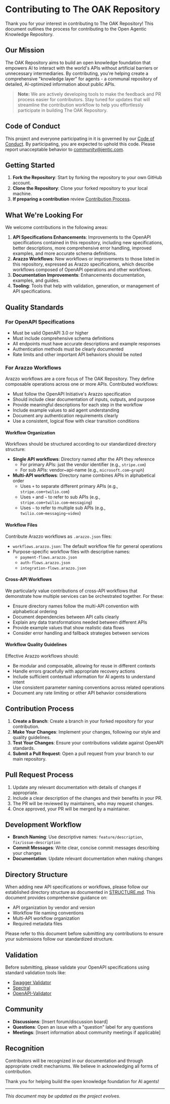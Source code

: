 # Contributing to The OAK Repository

Thank you for your interest in contributing to The OAK Repository! This document outlines the process for contributing to the Open Agentic Knowledge Repository.

## Our Mission

The OAK Repository aims to build an open knowledge foundation that empowers AI to interact with the world's APIs without artificial barriers or unnecessary intermediaries. By contributing, you're helping create a comprehensive "knowledge layer" for agents - a communal repository of detailed, AI-optimized information about public APIs.

> **Note:** We are actively developing tools to make the feedback and PR process easier for contributors. Stay tuned for updates that will streamline the contribution workflow to help you effortlessly participate in building The OAK Repository.

## Code of Conduct

This project and everyone participating in it is governed by our [Code of Conduct](CODE_OF_CONDUCT.md). By participating, you are expected to uphold this code. Please report unacceptable behavior to [community@jentic.com](mailto:community@jentic.com).

## Getting Started

1. **Fork the Repository**: Start by forking the repository to your own GitHub account.
2. **Clone the Repository**: Clone your forked repository to your local machine.
3. **If preparing a contribution** review [Contribution Process](#contribution-process).

## What We're Looking For

We welcome contributions in the following areas:

1. **API Specifications Enhancements**: Improvements to the OpenAPI specifications contained in this repository, including new specifications, better descriptions, more comprehensive error handling, improved examples, and more accurate schema definitions.
2. **Arazzo Workflows**: New workflows or improvements to those listed in this repository, expressed as Arazzo specifications, which describe workflows composed of OpenAPI operations and other workflows.
3. **Documentation Improvements**: Enhancements documentation, examples, and guides.
4. **Tooling**: Tools that help with validation, generation, or management of API specifications.

## Quality Standards

### For OpenAPI Specifications

- Must be valid OpenAPI 3.0 or higher
- Must include comprehensive schema definitions
- All endpoints must have accurate descriptions and example responses
- Authentication methods must be clearly documented
- Rate limits and other important API behaviors should be noted

### For Arazzo Workflows

Arazzo workflows are a core focus of The OAK Repository. They define composable operations across one or more APIs. Contributed workflows:

- Must follow the OpenAPI Initiative's Arazzo specification
- Should include clear documentation of inputs, outputs, and purpose
- Provide meaningful descriptions for each step in the workflow
- Include example values to aid agent understanding
- Document any authentication requirements clearly
- Use a consistent, logical flow with clear transition conditions

#### Workflow Organization

Workflows should be structured according to our standardized directory structure:

- **Single API workflows**: Directory named after the API they reference
  - For primary APIs: just the vendor identifier (e.g., `stripe.com`)
  - For sub APIs: vendor~api-name (e.g., `microsoft.com~graph`)
- **Multi-API workflows**: Directory name combines APIs in alphabetical order
  - Uses `+` to separate different primary APIs (e.g., `stripe.com+twilio.com`)
  - Uses `+` and `~` to refer to sub APIs (e.g., `stripe.com+twilio.com~messaging`)
  - Uses `~` to refer to multiple sub APIs (e.g., `twilio.com~messaging~video`)

#### Workflow Files

Contribute Arazzo workflows as `.arazzo.json` files:

- `workflows.arazzo.json`: The default workflow file for general operations
- Purpose-specific workflow files with descriptive names:
  - `payment-flows.arazzo.json`
  - `auth-flows.arazzo.json`
  - `integration-flows.arazzo.json`

#### Cross-API Workflows

We particularly value contributions of cross-API workflows that demonstrate how multiple services can be orchestrated together. For these:

- Ensure directory names follow the multi-API convention with alphabetical ordering
- Document dependencies between API calls clearly
- Explain any data transformations needed between different APIs
- Provide example values that show realistic data flows
- Consider error handling and fallback strategies between services

#### Workflow Quality Guidelines

Effective Arazzo workflows should:

- Be modular and composable, allowing for reuse in different contexts
- Handle errors gracefully with appropriate recovery actions
- Include sufficient contextual information for AI agents to understand intent
- Use consistent parameter naming conventions across related operations
- Document any rate limiting or other API behavior considerations

## Contribution Process

1. **Create a Branch**: Create a branch in your forked repository for your contribution.
2. **Make Your Changes**: Implement your changes, following our style and quality guidelines.
3. **Test Your Changes**: Ensure your contributions validate against OpenAPI standards.
4. **Submit a Pull Request**: Open a pull request from your branch to our main repository.

## Pull Request Process

1. Update any relevant documentation with details of changes if appropriate.
2. Include a clear description of the changes and their benefits in your PR.
3. The PR will be reviewed by maintainers, who may request changes.
4. Once approved, your PR will be merged by a maintainer.

## Development Workflow

- **Branch Naming**: Use descriptive names: `feature/description`, `fix/issue-description`
- **Commit Messages**: Write clear, concise commit messages describing your changes
- **Documentation**: Update relevant documentation when making changes

## Directory Structure

When adding new API specifications or workflows, please follow our established directory structure as documented in [STRUCTURE.md](STRUCTURE.md). This document provides comprehensive guidance on:

- API organization by vendor and version
- Workflow file naming conventions
- Multi-API workflow organization
- Required metadata files

Please refer to this document before submitting any contributions to ensure your submissions follow our standardized structure.

## Validation

Before submitting, please validate your OpenAPI specifications using standard validation tools like:

- [Swagger Validator](https://validator.swagger.io/)
- [Spectral](https://github.com/stoplightio/spectral)
- [OpenAPI-Validator](https://github.com/IBM/openapi-validator)

## Community

- **Discussions**: [Insert forum/discussion board]
- **Questions**: Open an issue with a "question" label for any questions
- **Meetings**: [Insert information about community meetings if applicable]

## Recognition

Contributors will be recognized in our documentation and through appropriate credit mechanisms. We believe in acknowledging all forms of contribution.

Thank you for helping build the open knowledge foundation for AI agents!

---

*This document may be updated as the project evolves.*
